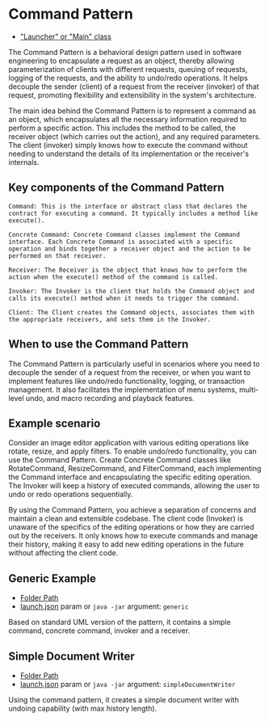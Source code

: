# Command Pattern

- ["Launcher" or "Main" class](./src/main/java/it/gb/CommandPattern.java)

The Command Pattern is a behavioral design pattern used in software engineering to encapsulate a request as an object, thereby allowing parameterization of clients with different requests, queuing of requests, logging of the requests, and the ability to undo/redo operations. It helps decouple the sender (client) of a request from the receiver (invoker) of that request, promoting flexibility and extensibility in the system's architecture.

The main idea behind the Command Pattern is to represent a command as an object, which encapsulates all the necessary information required to perform a specific action. This includes the method to be called, the receiver object (which carries out the action), and any required parameters. The client (invoker) simply knows how to execute the command without needing to understand the details of its implementation or the receiver's internals.

## Key components of the Command Pattern

    Command: This is the interface or abstract class that declares the contract for executing a command. It typically includes a method like execute().

    Concrete Command: Concrete Command classes implement the Command interface. Each Concrete Command is associated with a specific operation and binds together a receiver object and the action to be performed on that receiver.

    Receiver: The Receiver is the object that knows how to perform the action when the execute() method of the command is called.

    Invoker: The Invoker is the client that holds the Command object and calls its execute() method when it needs to trigger the command.

    Client: The Client creates the Command objects, associates them with the appropriate receivers, and sets them in the Invoker.

## When to use the Command Pattern

The Command Pattern is particularly useful in scenarios where you need to decouple the sender of a request from the receiver, or when you want to implement features like undo/redo functionality, logging, or transaction management. It also facilitates the implementation of menu systems, multi-level undo, and macro recording and playback features.

## Example scenario

Consider an image editor application with various editing operations like rotate, resize, and apply filters. To enable undo/redo functionality, you can use the Command Pattern. Create Concrete Command classes like RotateCommand, ResizeCommand, and FilterCommand, each implementing the Command interface and encapsulating the specific editing operation. The Invoker will keep a history of executed commands, allowing the user to undo or redo operations sequentially.

By using the Command Pattern, you achieve a separation of concerns and maintain a clean and extensible codebase. The client code (Invoker) is unaware of the specifics of the editing operations or how they are carried out by the receivers. It only knows how to execute commands and manage their history, making it easy to add new editing operations in the future without affecting the client code.

## Generic Example

- [Folder Path](./src/main/java/it/gb/generic)
- [launch.json](../../.vscode/launch.json) param or `java -jar` argument: `generic`

Based on standard UML version of the pattern, it contains a simple command, concrete command, invoker and a receiver.

## Simple Document Writer

- [Folder Path](./src/main/java/it/gb/simpleDocumentWriter)
- [launch.json](../../.vscode/launch.json) param or `java -jar` argument: `simpleDocumentWriter`

Using the command pattern, it creates a simple document writer with undoing capability (with max history length).
